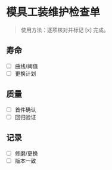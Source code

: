 # 模具工装维护检查单

> 使用方法：逐项核对并标记 [x] 完成。

## 寿命

- [ ] 曲线/阈值
- [ ] 更换计划

## 质量

- [ ] 首件确认
- [ ] 回归验证

## 记录

- [ ] 修磨/更换
- [ ] 版本一致
